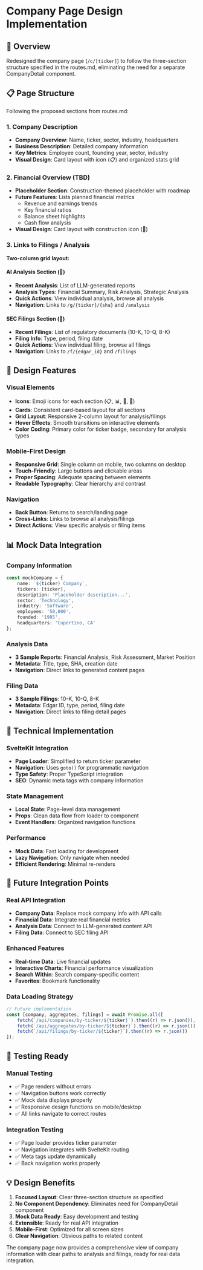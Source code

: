 # Company Page Design Implementation

## 🎯 Overview

Redesigned the company page (`/c/[ticker]`) to follow the three-section structure specified in the routes.md, eliminating the need for a separate CompanyDetail component.

## 📋 Page Structure

Following the proposed sections from routes.md:

### 1. Company Description

- **Company Overview**: Name, ticker, sector, industry, headquarters
- **Business Description**: Detailed company information
- **Key Metrics**: Employee count, founding year, sector, industry
- **Visual Design**: Card layout with icon (📋) and organized stats grid

### 2. Financial Overview (TBD)

- **Placeholder Section**: Construction-themed placeholder with roadmap
- **Future Features**: Lists planned financial metrics
  - Revenue and earnings trends
  - Key financial ratios
  - Balance sheet highlights
  - Cash flow analysis
- **Visual Design**: Card layout with construction icon (🚧)

### 3. Links to Filings / Analysis

**Two-column grid layout:**

#### AI Analysis Section (🤖)

- **Recent Analysis**: List of LLM-generated reports
- **Analysis Types**: Financial Summary, Risk Analysis, Strategic Analysis
- **Quick Actions**: View individual analysis, browse all analysis
- **Navigation**: Links to `/g/{ticker}/{sha}` and `/analysis`

#### SEC Filings Section (📄)

- **Recent Filings**: List of regulatory documents (10-K, 10-Q, 8-K)
- **Filing Info**: Type, period, filing date
- **Quick Actions**: View individual filing, browse all filings
- **Navigation**: Links to `/f/{edgar_id}` and `/filings`

## 🎨 Design Features

### Visual Elements

- **Icons**: Emoji icons for each section (📋, 📊, 🤖, 📄)
- **Cards**: Consistent card-based layout for all sections
- **Grid Layout**: Responsive 2-column layout for analysis/filings
- **Hover Effects**: Smooth transitions on interactive elements
- **Color Coding**: Primary color for ticker badge, secondary for analysis types

### Mobile-First Design

- **Responsive Grid**: Single column on mobile, two columns on desktop
- **Touch-Friendly**: Large buttons and clickable areas
- **Proper Spacing**: Adequate spacing between elements
- **Readable Typography**: Clear hierarchy and contrast

### Navigation

- **Back Button**: Returns to search/landing page
- **Cross-Links**: Links to browse all analysis/filings
- **Direct Actions**: View specific analysis or filing items

## 📊 Mock Data Integration

### Company Information

```typescript
const mockCompany = {
	name: `${ticker} Company`,
	tickers: [ticker],
	description: 'Placeholder description...',
	sector: 'Technology',
	industry: 'Software',
	employees: '50,000',
	founded: '1995',
	headquarters: 'Cupertino, CA'
};
```

### Analysis Data

- **3 Sample Reports**: Financial Analysis, Risk Assessment, Market Position
- **Metadata**: Title, type, SHA, creation date
- **Navigation**: Direct links to generated content pages

### Filing Data

- **3 Sample Filings**: 10-K, 10-Q, 8-K
- **Metadata**: Edgar ID, type, period, filing date
- **Navigation**: Direct links to filing detail pages

## 🔧 Technical Implementation

### SvelteKit Integration

- **Page Loader**: Simplified to return ticker parameter
- **Navigation**: Uses `goto()` for programmatic navigation
- **Type Safety**: Proper TypeScript integration
- **SEO**: Dynamic meta tags with company information

### State Management

- **Local State**: Page-level data management
- **Props**: Clean data flow from loader to component
- **Event Handlers**: Organized navigation functions

### Performance

- **Mock Data**: Fast loading for development
- **Lazy Navigation**: Only navigate when needed
- **Efficient Rendering**: Minimal re-renders

## 🚀 Future Integration Points

### Real API Integration

- **Company Data**: Replace mock company info with API calls
- **Financial Data**: Integrate real financial metrics
- **Analysis Data**: Connect to LLM-generated content API
- **Filing Data**: Connect to SEC filing API

### Enhanced Features

- **Real-time Data**: Live financial updates
- **Interactive Charts**: Financial performance visualization
- **Search Within**: Search company-specific content
- **Favorites**: Bookmark functionality

### Data Loading Strategy

```typescript
// Future implementation
const [company, aggregates, filings] = await Promise.all([
	fetch(`/api/companies/by-ticker/${ticker}`).then((r) => r.json()),
	fetch(`/api/aggregates/by-ticker/${ticker}`).then((r) => r.json()),
	fetch(`/api/filings/by-ticker/${ticker}`).then((r) => r.json())
]);
```

## 🧪 Testing Ready

### Manual Testing

- ✅ Page renders without errors
- ✅ Navigation buttons work correctly
- ✅ Mock data displays properly
- ✅ Responsive design functions on mobile/desktop
- ✅ All links navigate to correct routes

### Integration Testing

- ✅ Page loader provides ticker parameter
- ✅ Navigation integrates with SvelteKit routing
- ✅ Meta tags update dynamically
- ✅ Back navigation works properly

## 💡 Design Benefits

1. **Focused Layout**: Clear three-section structure as specified
2. **No Component Dependency**: Eliminates need for CompanyDetail component
3. **Mock Data Ready**: Easy development and testing
4. **Extensible**: Ready for real API integration
5. **Mobile-First**: Optimized for all screen sizes
6. **Clear Navigation**: Obvious paths to related content

The company page now provides a comprehensive view of company information with clear paths to analysis and filings, ready for real data integration.
